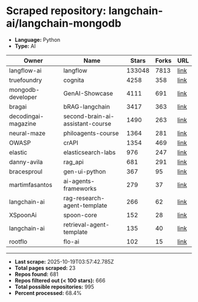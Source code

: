 # Scraped repository: langchain-ai/langchain-mongodb
* **Language:** Python
* **Type:** AI

| Owner | Name | Stars | Forks | URL |
|---|---|---|---|---|
| langflow-ai | langflow | 133048 | 7813 | [link](https://github.com/langflow-ai/langflow) |
| truefoundry | cognita | 4258 | 358 | [link](https://github.com/truefoundry/cognita) |
| mongodb-developer | GenAI-Showcase | 4111 | 691 | [link](https://github.com/mongodb-developer/GenAI-Showcase) |
| bragai | bRAG-langchain | 3417 | 363 | [link](https://github.com/bragai/bRAG-langchain) |
| decodingai-magazine | second-brain-ai-assistant-course | 1490 | 263 | [link](https://github.com/decodingai-magazine/second-brain-ai-assistant-course) |
| neural-maze | philoagents-course | 1364 | 281 | [link](https://github.com/neural-maze/philoagents-course) |
| OWASP | crAPI | 1354 | 469 | [link](https://github.com/OWASP/crAPI) |
| elastic | elasticsearch-labs | 976 | 247 | [link](https://github.com/elastic/elasticsearch-labs) |
| danny-avila | rag_api | 681 | 291 | [link](https://github.com/danny-avila/rag_api) |
| bracesproul | gen-ui-python | 367 | 95 | [link](https://github.com/bracesproul/gen-ui-python) |
| martimfasantos | ai-agents-frameworks | 279 | 37 | [link](https://github.com/martimfasantos/ai-agents-frameworks) |
| langchain-ai | rag-research-agent-template | 266 | 62 | [link](https://github.com/langchain-ai/rag-research-agent-template) |
| XSpoonAi | spoon-core | 152 | 28 | [link](https://github.com/XSpoonAi/spoon-core) |
| langchain-ai | retrieval-agent-template | 135 | 40 | [link](https://github.com/langchain-ai/retrieval-agent-template) |
| rootflo | flo-ai | 102 | 15 | [link](https://github.com/rootflo/flo-ai) |

---
* **Last scrape:** 2025-10-19T03:57:42.785Z
* **Total pages scraped:** 23
* **Repos found:** 681
* **Repos filtered out (< 100 stars):** 666
* **Total possible repositories:** 995
* **Percent processed:** 68.4%
